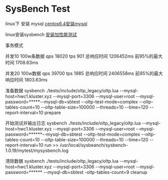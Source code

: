 # SysBench Test
linux下 安装 mysql
[centos6.4安装mysql](https://blog.csdn.net/qq_37598011/article/details/93489404)

linux安装sysbench
[安装加性能测试](https://www.cnblogs.com/klb561/p/10513620.html)

事务模式

并发10  100w条数据
qps 18020
tps 901
总响应时间 1206452ms
前95%的最大时间 1708.63ms


并发20 100w数据
qps 39700
tps 1985
总响应时间 2406558ms
前95%的最大响应时间 1803.63ms


准备数据
sysbench ./tests/include/oltp_legacy/oltp.lua --mysql-host=hwc1.kluster.xyz --mysql-port=3306 --mysql-user=root --mysql-password=*****--mysql-db=sbtest --oltp-test-mode=complex --oltp-tables-count=10 --oltp-table-size=100000 --threads=10 --time=120 --report-interval=10 prepare

开始测试并输出日志
sysbench ./tests/include/oltp_legacy/oltp.lua --mysql-host=hwc1.kluster.xyz --mysql-port=3306 --mysql-user=root --mysql-password=******--mysql-db=sbtest --oltp-test-mode=complex --oltp-tables-count=10 --oltp-table-size=100000 --threads=10 --time=120 --report-interval=10 run >> /usr/local/sysbeanch/sysbench-1.0.19/mytest/mysysbench.log


清除数据
sysbench ./tests/include/oltp_legacy/oltp.lua --mysql-host=hwc1.kluster.xyz --mysql-port=3306 --mysql-user=root --mysql-password=****** --mysql-db=sbtest -oltp-tables-count=9 cleanup

